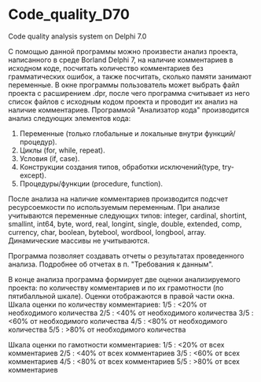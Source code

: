 # Code_quality_D70
Code quality analysis system on Delphi 7.0

С помощью данной программы можно произвести анализ проекта, написанного в среде Borland Delphi 7, на наличие комментариев в исходном коде, посчитать количество комментариев без грамматических ошибок, а также посчитать, сколько памяти занимают переменные. В окне программы пользователь может выбрать файл проекта с расширением .dpr, после чего программа считывает из него список файлов с исходным кодом проекта и проводит их анализ на наличие комментариев. Программой "Анализатор кода" производится анализ следующих элементов кода:

1. Переменные (только глобальные и локальные внутри функций/процедур).
2. Циклы (for, while, repeat).
3. Условия (if, case).
4. Конструкции создания типов, обработки исключений(type, try-except).
5. Процедуры/функции (procedure, function).

После анализа на наличие комментариев производится подсчет ресурсоемкости по используемым переменным. При анализе учитываются переменные следующих типов: integer, cardinal, shortint, smallint, int64, byte, word, real, longint, single, double, extended, comp, currency, char, boolean, bytebool, wordbool, longbool, array. Динамические массивы не учитываются.

Программа позволяет создавать отчеты о результатах проведенного анализа. Подробнее об отчетах в п. "Требования к данным".

В конце анализа программа формирует две оценки анализируемого проекта: по количеству комментариев и по их грамотности (по пятибалльной шкале). Оценки отображаются в правой части окна.
Шкала оценки по количеству комментариев:
1/5 : <20% от необходимого количества
2/5 : <40% от необходимого количества
3/5 : <60% от необходимого количества
4/5 : <80% от необходимого количества
5/5 : >80% от необходимого количества

Шкала оценки по гамотности комментариев:
1/5 : <20% от всех комментариев
2/5 : <40% от всех комментариев
3/5 : <60% от всех комментариев
4/5 : <80% от всех комментариев
5/5 : >80% от всех комментариев

